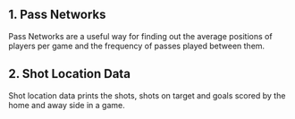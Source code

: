 ## 1. Pass Networks

Pass Networks are a useful way for finding out the average positions of players per game and the frequency of passes played between them.

## 2. Shot Location Data

Shot location data prints the shots, shots on target and goals scored by the home and away side in a game.
